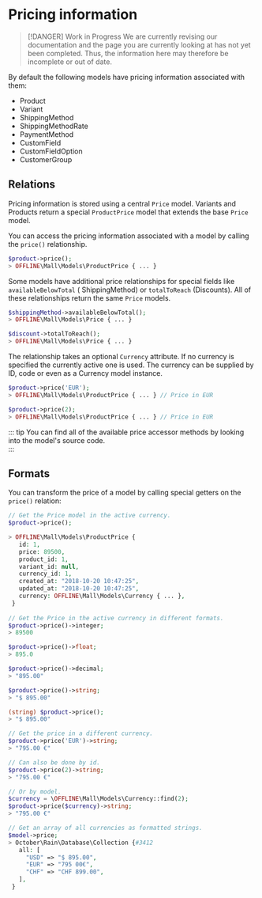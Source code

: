 # Pricing information

> [!DANGER] Work in Progress
> We are currently revising our documentation and the page you are currently looking at has not yet 
> been completed. Thus, the information here may therefore be incomplete or out of date.

By default the following models have pricing information associated with them:

* Product
* Variant
* ShippingMethod
* ShippingMethodRate
* PaymentMethod
* CustomField
* CustomFieldOption
* CustomerGroup


## Relations

Pricing information is stored using a central `Price` model.
Variants and Products return a special `ProductPrice` model that
extends the base `Price` model.

You can access the pricing information associated with a model by calling the `price()` relationship.

```php
$product->price();
> OFFLINE\Mall\Models\ProductPrice { ... }
```

Some models have additional price relationships for special fields like `availableBelowTotal` ( 
ShippingMethod) or `totalToReach` (Discounts). All of these relationships return the same `Price` models.
 
```php
$shippingMethod->availableBelowTotal();
> OFFLINE\Mall\Models\Price { ... }

$discount->totalToReach();
> OFFLINE\Mall\Models\Price { ... }
```

The relationship takes an optional `Currency` attribute. If no currency is specified the currently active one is used.
The currency can be supplied by ID, code or even as a Currency model instance. 

```php
$product->price('EUR');
> OFFLINE\Mall\Models\ProductPrice { ... } // Price in EUR

$product->price(2);
> OFFLINE\Mall\Models\ProductPrice { ... } // Price in EUR
```


::: tip
You can find all of the available price accessor methods by looking into the model's source code.  
:::

## Formats

You can transform the price of a model by calling special getters on the `price()` relation:

```php
// Get the Price model in the active currency.
$product->price();

> OFFLINE\Mall\Models\ProductPrice {
   id: 1,
   price: 89500,
   product_id: 1,
   variant_id: null,
   currency_id: 1,
   created_at: "2018-10-20 10:47:25",
   updated_at: "2018-10-20 10:47:25",
   currency: OFFLINE\Mall\Models\Currency { ... },
 }
 
// Get the Price in the active currency in different formats.
$product->price()->integer;
> 89500

$product->price()->float;
> 895.0

$product->price()->decimal;
> "895.00"

$product->price()->string;
> "$ 895.00"

(string) $product->price();
> "$ 895.00"

// Get the price in a different currency.
$product->price('EUR')->string;
> "795.00 €"

// Can also be done by id.
$product->price(2)->string;
> "795.00 €"

// Or by model.
$currency = \OFFLINE\Mall\Models\Currency::find(2);
$product->price($currency)->string;
> "795.00 €"

// Get an array of all currencies as formatted strings.
$model->price;
> October\Rain\Database\Collection {#3412
   all: [
     "USD" => "$ 895.00",
     "EUR" => "795 00€",
     "CHF" => "CHF 899.00",
   ],
 }
```